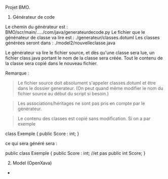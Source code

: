 Projet BMO.

1. Générateur de code

Le chemin du générateur est : BMO/scr/main/...../com/java/generateurdecode.py
Le fichier que le génénateur de classe va lire est :    ./generateur/classes.dotuml
Les classes générées seront dans :                      ./model2/nouvelleclasse.java

Le générateur va lire le fichier source, et dès qu'une classe sera lue, un fichier class.java
portant le nom de la classe sera créée. Tout le contenu de la classe sera copié dans le nouveau fichier.

Remarque :
> Le fichier source doit absolument s'appeler classes.dotuml et être dans le dossier generateur.
  (On peut quand même modifier le nom du fichier source au début du script si besoin.)

> Les associations/héritages ne sont pas pris en compte par le générateur.

> Le contenu des classes est copié sans modification. Si on a par exemple

class Exemple {
    public Score : int;
}

ce qui sera généré sera :

public class Exemple {
    public Score : int; //et pas   public int Score;
}




2. Model (OpenXava)
- 